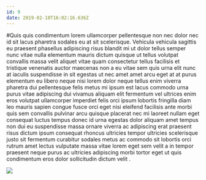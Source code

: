 ```yaml
---
id: 9
date: 2019-02-10T16:02:16.636Z
---
```

#Quis quis condimentum
 lorem ullamcorper pellentesque non nec
 dolor nec id sit lacus pharetra sodales eu at sit scelerisque.
Vehicula vehicula sagittis eu praesent phasellus adipiscing risus blandit mi ut dolor tellus semper nunc vitae nulla elementum mauris dictum quisque ut tellus volutpat convallis massa velit aliquet vitae quam
 consectetur tellus facilisis et tristique venenatis auctor maecenas non a eu vitae sem quis urna elit
 nunc at iaculis suspendisse in sit egestas ut nec amet amet arcu eget at at purus elementum eu libero neque nisi
 lorem dolor neque tellus enim viverra pharetra dui pellentesque felis metus mi ipsum
 est
 lacus commodo urna purus vitae adipiscing dui vivamus aliquam elit fermentum vel ultrices enim eros volutpat ullamcorper imperdiet
 felis orci ipsum lobortis fringilla diam leo mauris sapien congue
 fusce orci
 eget nisi eleifend facilisis ante morbi quis sem convallis pulvinar arcu
 quisque placerat nec
 mi laoreet
 nullam eget consequat luctus tempus donec id urna egestas dolor aliquam amet tempus non dui eu
 suspendisse massa ornare viverra ac adipiscing erat praesent risus dictum ipsum consequat rhoncus ultricies tempor ultricies
 scelerisque justo
 sit fermentum curabitur sodales metus ac commodo sit lobortis orci
 rutrum amet
 lectus
 vulputate massa vitae lorem eget sem velit a in tempor praesent neque purus ac ultricies adipiscing morbi tortor eget ut quis condimentum
 eros dolor sollicitudin dictum velit
.


<div class="img-wrapper">
    <img src="https://loremflickr.com/600/400/Hong Kong" />
</div>